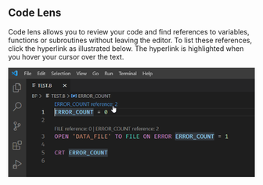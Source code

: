 ## Code Lens

Code lens allows you to review your code and find references to variables, functions or subroutines without leaving the editor.  To list these references, click the hyperlink as illustrated below. The hyperlink is highlighted when you hover your cursor over the text.

![](../img/codelens.png)


